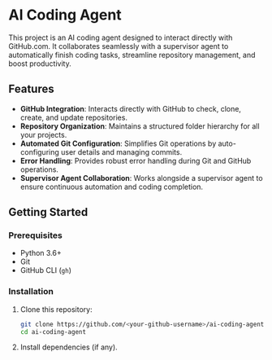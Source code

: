 # AI Coding Agent

This project is an AI coding agent designed to interact directly with GitHub.com. It collaborates seamlessly with a supervisor agent to automatically finish coding tasks, streamline repository management, and boost productivity.

## Features

- **GitHub Integration**: Interacts directly with GitHub to check, clone, create, and update repositories.
- **Repository Organization**: Maintains a structured folder hierarchy for all your projects.
- **Automated Git Configuration**: Simplifies Git operations by auto-configuring user details and managing commits.
- **Error Handling**: Provides robust error handling during Git and GitHub operations.
- **Supervisor Agent Collaboration**: Works alongside a supervisor agent to ensure continuous automation and coding completion.

## Getting Started

### Prerequisites

- Python 3.6+
- Git
- GitHub CLI (`gh`)

### Installation

1. Clone this repository:
   ```bash
   git clone https://github.com/<your-github-username>/ai-coding-agent.git
   cd ai-coding-agent
   ```

2. Install dependencies (if any).